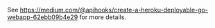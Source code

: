 See https://medium.com/@apihooks/create-a-heroku-deployable-go-webapp-62ebb09b4e29 for more details.
